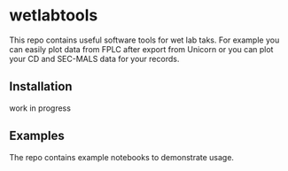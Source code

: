 # wetlabtools
This repo contains useful software tools for wet lab taks. For example you can easily plot data from FPLC after export from Unicorn or you can plot your CD and SEC-MALS data for your records.

## Installation
work in progress

## Examples
The repo contains example notebooks to demonstrate usage.